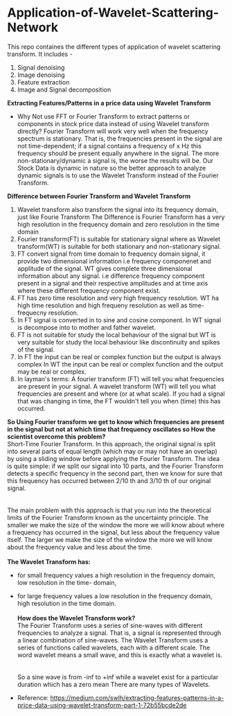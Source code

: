 # Application-of-Wavelet-Scattering-Network

This repo containes the different types of application of wavelet scattering transform.
It includes -
1. Signal denoising
2. Image denoising
3. Feature extraction
4. Image and Signal decomposition

<b> Extracting Features/Patterns in a price data using Wavelet Transform </b>
* Why Not use FFT or Fourier Transform to extract patterns or components in stock price data instead of using Wavelet transform directly?
Fourier Transform will work very well when the frequency spectrum is stationary. That is, the frequencies present in the signal are not time-dependent; if a signal contains a frequency of x Hz this frequency should be present equally anywhere in the signal.
The more non-stationary/dynamic a signal is, the worse the results will be.
Our Stock Data is dynamic in nature so the better approach to analyze dynamic signals is to use the Wavelet Transform instead of the Fourier Transform.

<b> Difference between Fourier Transform and Wavelet Transform </b>
1. Wavelet transform also transform the signal into its frequency domain, just like Fourie Transform The Difference is Fourier Transform has a very high resolution in the frequency domain and zero resolution in the time domain
2. Fourier transform(FT) is suitable for stationary signal where as Wavelet transform(WT) is suitable for both stationary and non-stationary signal.
3. FT convert signal from time domain to frequency domain signal, it provide two dimensional information i.e frequency componenet and applitude of the signal. WT gives complete three dimensional information about any signal. i.e difference frequency component present in a signal and their respective amplitudes and at time axis where these different frequency component exist.
4. FT has zero time resolution and very high frequency resolution. WT ha high time resolution and high frequeny resolution as well as time-frequecny resolution.
5. In FT signal is converted in to sine and cosine component. In WT signal is decompose into to mother and father wavelet.
6. FT is not suitable for study the local behaviour of the signal but WT is very suitable for study the local behaviour like discontinuity and spikes of the signal.
7. In FT the input can be real or complex function but the output is always complex In WT the input can be real or complex function and the output may be real or complex.
8. In layman's terms: A fourier transform (FT) will tell you what frequencies are present in your signal. A wavelet transform (WT) will tell you what frequencies are present and where (or at what scale). If you had a signal that was changing in time, the FT wouldn't tell you when (time) this has occurred. 

<b> So Using Fourier transform we get to know which frequencies are present in the signal but not at which time that frequency oscillates so How the scientist overcome this problem? </b>
<br>Short-Time Fourier Transform. In this approach, the original signal is split into several parts of equal length (which may or may not have an overlap) by using a sliding window before applying the Fourier Transform. The idea is quite simple: if we split our signal into 10 parts, and the Fourier Transform detects a specific frequency in the second part, then we know for sure that this frequency has occurred between 2/10 th and 3/10 th of our original signal.</br>
<br></br>
The main problem with this approach is that you run into the theoretical limits of the Fourier Transform known as the uncertainty principle. The smaller we make the size of the window the more we will know about where a frequency has occurred in the signal, but less about the frequency value itself. The larger we make the size of the window the more we will know about the frequency value and less about the time.
<br></br>
<b>The Wavelet Transform has:</b>
* for small frequency values a high resolution in the frequency domain, low resolution in the time- domain,
* for large frequency values a low resolution in the frequency domain, high resolution in the time domain.
<br></br>
<b>How does the Wavelet Transform work?</b>
<br>The Fourier Transform uses a series of sine-waves with different frequencies to analyze a signal. That is, a signal is represented through a linear combination of sine-waves.
The Wavelet Transform uses a series of functions called wavelets, each with a different scale. The word wavelet means a small wave, and this is exactly what a wavelet is.</br>
<br></br>
So a sine wave is from -inf to +inf while a wavelet exist for a particular duration which has a zero mean
There are many types of Wavelets.

* Reference: https://medium.com/swlh/extracting-features-patterns-in-a-price-data-using-wavelet-transform-part-1-72b55bcde2de
